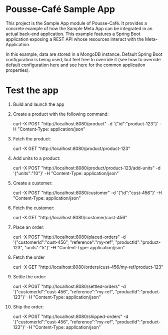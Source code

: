 # Pousse-Café Sample App

This project is the Sample App module of Pousse-Café. It provides a concrete example of how the Sample Meta App can be 
integrated in an actual back-end application. This example features a Spring Boot application exposing a REST API
whose resources interact with the Meta-Application.

In this example, data are stored in a MongoDB instance. Default Spring Boot configuration is being used, but feel free to override it
(see how to override default configuration [here](https://docs.spring.io/spring-boot/docs/current/reference/html/boot-features-external-config.html)
and see
[here](https://docs.spring.io/spring-boot/docs/current/reference/html/common-application-properties.html)
for the common application properties).

# Test the app

1. Build and launch the app
2. Create a product with the following command:

    curl -X POST "http://localhost:8080/product" -d '{"id":"product-123"}' -H "Content-Type: application/json"

3. Fetch the product:

    curl -X GET "http://localhost:8080/product/product-123"

4. Add units to a product:

    curl -X POST "http://localhost:8080/product/product-123/add-units" -d '{"units":"10"}' -H "Content-Type: application/json"

5. Create a customer:

    curl -X POST "http://localhost:8080/customer" -d '{"id":"cust-456"}' -H "Content-Type: application/json"

6. Fetch the customer:

    curl -X GET "http://localhost:8080/customer/cust-456"

7. Place an order:

    curl -X POST "http://localhost:8080/placed-orders" -d '{"customerId":"cust-456", "reference":"my-ref", "productId":"product-123", "units":"5"}' -H "Content-Type: application/json"

8. Fetch the order

    curl -X GET "http://localhost:8080/orders/cust-456/my-ref/product-123"

7. Settle the order:

    curl -X POST "http://localhost:8080/settled-orders" -d '{"customerId":"cust-456", "reference":"my-ref", "productId":"product-123"}' -H "Content-Type: application/json"

8. Ship the order:

    curl -X POST "http://localhost:8080/shipped-orders" -d '{"customerId":"cust-456", "reference":"my-ref", "productId":"product-123"}' -H "Content-Type: application/json"
